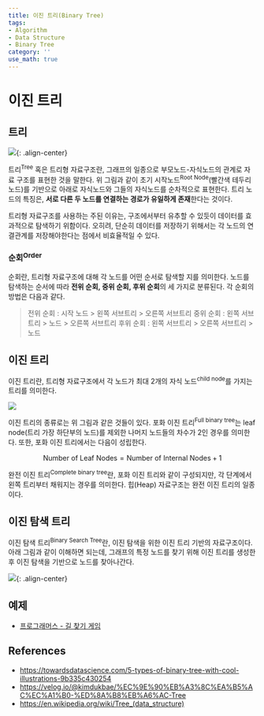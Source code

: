 ```yaml
---
title: 이진 트리(Binary Tree)
tags:
- Algorithm
- Data Structure
- Binary Tree
category: ''
use_math: true
---
```


# 이진 트리

## 트리 

![](https://upload.wikimedia.org/wikipedia/commons/thumb/5/5f/Tree_%28computer_science%29.svg/440px-Tree_%28computer_science%29.svg.png){: .align-center}

트리<sup>Tree</sup> 혹은 트리형 자료구조란, 그래프의 일종으로 부모노드-자식노드의 관계로 자료 구조를 표현한 것을 말한다. 위 그림과 같이 초기 시작노드<sup>Root Node</sup>(빨간색 테두리 노드)를 기반으로 아래로 자식노드와 그들의 자식노드를 순차적으로 표현한다. 트리 노드의 특징은, **서로 다른 두 노드를 연결하는 경로가 유일하게 존재**한다는 것이다.

트리형 자료구조를 사용하는 주된 이유는, 구조에서부터 유추할 수 있듯이 데이터를 효과적으로 탐색하기 위함이다. 오히려, 단순히 데이터를 저장하기 위해서는 각 노드의 연결관계를 저장해야한다는 점에서 비효율적일 수 있다.

### 순회<sup>Order</sup>

순회란, 트리형 자료구조에 대해 각 노드를 어떤 순서로 탐색할 지를 의미한다. 노드를 탐색하는 순서에 따라 **전위 순회, 중위 순회, 후위 순회**의 세 가지로 분류된다. 각 순회의 방법은 다음과 같다.

> 전위 순회 : 시작 노드 > 왼쪽 서브트리 > 오른쪽 서브트리
> 중위 순회 : 왼쪽 서브트리 > 노드 > 오른쪽 서브트리
> 후위 순회 : 왼쪽 서브트리 > 오른쪽 서브트리 > 노드

## 이진 트리

이진 트리란, 트리형 자료구조에서 각 노드가 최대 2개의 자식 노드<sup>child node</sup>를 가지는 트리를 의미한다.

![](Pasted%20image%2020230828130458.png)

이진 트리의 종류로는 위 그림과 같은 것들이 있다. 포화 이진 트리<sup>Full binary tree</sup>는 leaf node(트리 가장 하단부의 노드)를 제외한 나머지 노드들의 차수가 2인 경우를 의미한다. 또한, 포화 이진 트리에서는 다음이 성립한다.

$$
\text{Number of Leaf Nodes} = \text{Number of Internal Nodes} + 1
$$

완전 이진 트리<sup>Complete binary tree</sup>란, 포화 이진 트리와 같이 구성되지만, 각 단계에서 왼쪽 트리부터 채워지는 경우를 의미한다. 힙(Heap) 자료구조는 완전 이진 트리의 일종이다.


## 이진 탐색 트리

이진 탐색 트리<sup>Binary Search Tree</sup>란, 이진 탐색을 위한 이진 트리 기반의 자료구조이다. 아래 그림과 같이 이해하면 되는데, 그래프의 특정 노드를 찾기 위해 이진 트리를 생성한 후 이진 탐색을 기반으로 노드를 찾아나간다.

![](https://blog.penjee.com/wp-content/uploads/2015/11/binary-search-tree-sorted-array-animation.gif){: .align-center}

## 예제

- [프로그래머스 - 길 찾기 게임](https://ddangchani.github.io/프로그래머스-42892/)


## References
- https://towardsdatascience.com/5-types-of-binary-tree-with-cool-illustrations-9b335c430254
- https://velog.io/@kimdukbae/%EC%9E%90%EB%A3%8C%EA%B5%AC%EC%A1%B0-%ED%8A%B8%EB%A6%AC-Tree
- https://en.wikipedia.org/wiki/Tree_(data_structure)